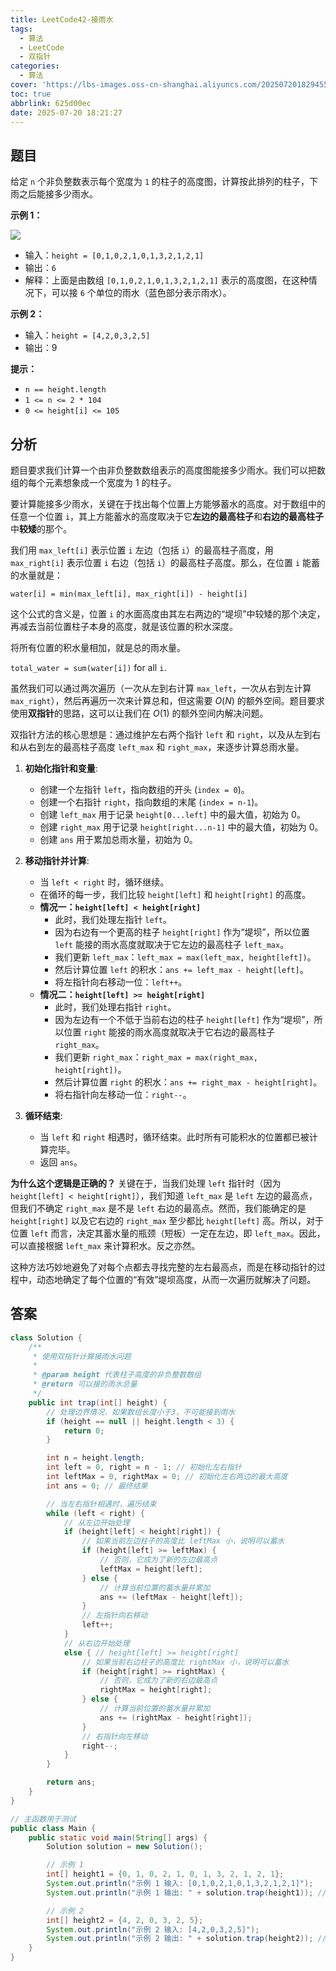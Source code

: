 ```yaml
---
title: LeetCode42-接雨水
tags:
  - 算法
  - LeetCode
  - 双指针
categories:
  - 算法
cover: 'https://lbs-images.oss-cn-shanghai.aliyuncs.com/20250720182945519.png'
toc: true
abbrlink: 625d00ec
date: 2025-07-20 18:21:27
---
```


## 题目

给定 `n` 个非负整数表示每个宽度为 `1` 的柱子的高度图，计算按此排列的柱子，下雨之后能接多少雨水。

**示例 1：**

![](https://lbs-images.oss-cn-shanghai.aliyuncs.com/20250720181923443.png)

- 输入：`height = [0,1,0,2,1,0,1,3,2,1,2,1]`
- 输出：`6`
- 解释：上面是由数组 `[0,1,0,2,1,0,1,3,2,1,2,1]` 表示的高度图，在这种情况下，可以接 `6` 个单位的雨水（蓝色部分表示雨水）。

**示例 2：**

- 输入：`height = [4,2,0,3,2,5]`
- 输出：9

**提示：**

- `n == height.length`
- `1 <= n <= 2 * 104`
- `0 <= height[i] <= 105`

## 分析

题目要求我们计算一个由非负整数数组表示的高度图能接多少雨水。我们可以把数组的每个元素想象成一个宽度为 1 的柱子。

要计算能接多少雨水，关键在于找出每个位置上方能够蓄水的高度。对于数组中的任意一个位置 `i`，其上方能蓄水的高度取决于它**左边的最高柱子**和**右边的最高柱子**中**较矮**的那个。

我们用 `max_left[i]` 表示位置 `i` 左边（包括 `i`）的最高柱子高度，用 `max_right[i]` 表示位置 `i` 右边（包括 `i`）的最高柱子高度。那么，在位置 `i` 能蓄的水量就是：

`water[i] = min(max_left[i], max_right[i]) - height[i]`

这个公式的含义是，位置 `i` 的水面高度由其左右两边的“堤坝”中较矮的那个决定，再减去当前位置柱子本身的高度，就是该位置的积水深度。

将所有位置的积水量相加，就是总的雨水量。

`total_water = sum(water[i])` for all `i`.

虽然我们可以通过两次遍历（一次从左到右计算 `max_left`，一次从右到左计算 `max_right`），然后再遍历一次来计算总和，但这需要 $O(N)$ 的额外空间。题目要求使用**双指针**的思路，这可以让我们在 $O(1)$ 的额外空间内解决问题。

双指针方法的核心思想是：通过维护左右两个指针 `left` 和 `right`，以及从左到右和从右到左的最高柱子高度 `left_max` 和 `right_max`，来逐步计算总雨水量。

1.  **初始化指针和变量**:

    * 创建一个左指针 `left`，指向数组的开头 (`index = 0`)。
    * 创建一个右指针 `right`，指向数组的末尾 (`index = n-1`)。
    * 创建 `left_max` 用于记录 `height[0...left]` 中的最大值，初始为 0。
    * 创建 `right_max` 用于记录 `height[right...n-1]` 中的最大值，初始为 0。
    * 创建 `ans` 用于累加总雨水量，初始为 0。

2.  **移动指针并计算**:

    * 当 `left < right` 时，循环继续。
    * 在循环的每一步，我们比较 `height[left]` 和 `height[right]` 的高度。
    * **情况一：`height[left] < height[right]`**
        * 此时，我们处理左指针 `left`。
        * 因为右边有一个更高的柱子 `height[right]` 作为“堤坝”，所以位置 `left` 能接的雨水高度就取决于它左边的最高柱子 `left_max`。
        * 我们更新 `left_max`：`left_max = max(left_max, height[left])`。
        * 然后计算位置 `left` 的积水：`ans += left_max - height[left]`。
        * 将左指针向右移动一位：`left++`。
    * **情况二：`height[left] >= height[right]`**
        * 此时，我们处理右指针 `right`。
        * 因为左边有一个不低于当前右边的柱子 `height[left]` 作为“堤坝”，所以位置 `right` 能接的雨水高度就取决于它右边的最高柱子 `right_max`。
        * 我们更新 `right_max`：`right_max = max(right_max, height[right])`。
        * 然后计算位置 `right` 的积水：`ans += right_max - height[right]`。
        * 将右指针向左移动一位：`right--`。

3.  **循环结束**:

    * 当 `left` 和 `right` 相遇时，循环结束。此时所有可能积水的位置都已被计算完毕。
    * 返回 `ans`。

**为什么这个逻辑是正确的？**
关键在于，当我们处理 `left` 指针时（因为 `height[left] < height[right]`），我们知道 `left_max` 是 `left` 左边的最高点，但我们不确定 `right_max` 是不是 `left` 右边的最高点。然而，我们能确定的是 `height[right]` 以及它右边的 `right_max` 至少都比 `height[left]` 高。所以，对于位置 `left` 而言，决定其蓄水量的瓶颈（短板）一定在左边，即 `left_max`。因此，可以直接根据 `left_max` 来计算积水。反之亦然。

这种方法巧妙地避免了对每个点都去寻找完整的左右最高点，而是在移动指针的过程中，动态地确定了每个位置的“有效”堤坝高度，从而一次遍历就解决了问题。

## 答案

```java
class Solution {
    /**
     * 使用双指针计算接雨水问题
     *
     * @param height 代表柱子高度的非负整数数组
     * @return 可以接的雨水总量
     */
    public int trap(int[] height) {
        // 处理边界情况，如果数组长度小于3，不可能接到雨水
        if (height == null || height.length < 3) {
            return 0;
        }

        int n = height.length;
        int left = 0, right = n - 1; // 初始化左右指针
        int leftMax = 0, rightMax = 0; // 初始化左右两边的最大高度
        int ans = 0; // 最终结果

        // 当左右指针相遇时，遍历结束
        while (left < right) {
            // 从左边开始处理
            if (height[left] < height[right]) {
                // 如果当前左边柱子的高度比 leftMax 小，说明可以蓄水
                if (height[left] >= leftMax) {
                    // 否则，它成为了新的左边最高点
                    leftMax = height[left];
                } else {
                    // 计算当前位置的蓄水量并累加
                    ans += (leftMax - height[left]);
                }
                // 左指针向右移动
                left++;
            }
            // 从右边开始处理
            else { // height[left] >= height[right]
                // 如果当前右边柱子的高度比 rightMax 小，说明可以蓄水
                if (height[right] >= rightMax) {
                    // 否则，它成为了新的右边最高点
                    rightMax = height[right];
                } else {
                    // 计算当前位置的蓄水量并累加
                    ans += (rightMax - height[right]);
                }
                // 右指针向左移动
                right--;
            }
        }

        return ans;
    }
}

// 主函数用于测试
public class Main {
    public static void main(String[] args) {
        Solution solution = new Solution();

        // 示例 1
        int[] height1 = {0, 1, 0, 2, 1, 0, 1, 3, 2, 1, 2, 1};
        System.out.println("示例 1 输入: [0,1,0,2,1,0,1,3,2,1,2,1]");
        System.out.println("示例 1 输出: " + solution.trap(height1)); // 应该输出 6

        // 示例 2
        int[] height2 = {4, 2, 0, 3, 2, 5};
        System.out.println("示例 2 输入: [4,2,0,3,2,5]");
        System.out.println("示例 2 输出: " + solution.trap(height2)); // 应该输出 9
    }
}
```
